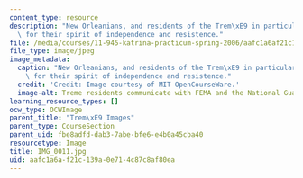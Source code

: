 ```yaml
---
content_type: resource
description: "New Orleanians, and residents of the Trem\xE9 in particular, are known\
  \ for their spirit of independence and resistence."
file: /media/courses/11-945-katrina-practicum-spring-2006/aafc1a6af21c139a0e714c87c8af80ea_IMG_0011.jpg
file_type: image/jpeg
image_metadata:
  caption: "New Orleanians, and residents of the Trem\xE9 in particular, are known\
    \ for their spirit of independence and resistence."
  credit: 'Credit: Image courtesy of MIT OpenCourseWare.'
  image-alt: Treme residents communicate with FEMA and the National Guard.
learning_resource_types: []
ocw_type: OCWImage
parent_title: "Trem\xE9 Images"
parent_type: CourseSection
parent_uid: fbe8adfd-dab3-7abe-bfe6-e4b0a45cba40
resourcetype: Image
title: IMG_0011.jpg
uid: aafc1a6a-f21c-139a-0e71-4c87c8af80ea
---
```

